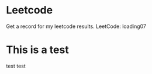 # Leetcode
Get a record for my leetcode results. LeetCode: loading07

# This is a test
   test test

